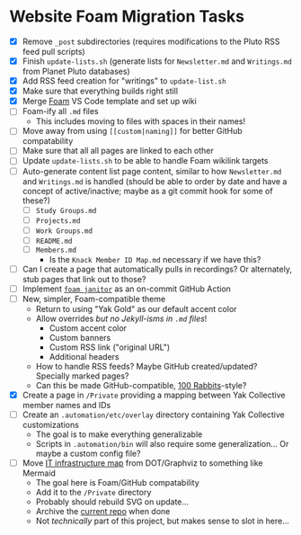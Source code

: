 # Website Foam Migration Tasks

- [x] Remove `_post` subdirectories (requires modifications to the Pluto RSS feed pull scripts)
- [x] Finish `update-lists.sh` (generate lists for `Newsletter.md` and `Writings.md` from Planet Pluto databases)
- [x] Add RSS feed creation for "writings" to `update-list.sh`
- [x] Make sure that everything builds right still
- [x] Merge [Foam](https://foambubble.github.io/foam/) VS Code template and set up wiki
- [ ] Foam-ify all `.md` files
	- This includes moving to files with spaces in their names!
- [ ] Move away from using `[[custom|naming]]` for better GitHub compatability
- [ ] Make sure that all all pages are linked to each other
- [ ] Update `update-lists.sh` to be able to handle Foam wikilink targets
- [ ] Auto-generate content list page content, similar to how `Newsletter.md` and `Writings.md` is handled (should be able to order by date and have a concept of active/inactive; maybe as a git commit hook for some of these?)
	- [ ] `Study Groups.md`
	- [ ] `Projects.md`
	- [ ] `Work Groups.md`
	- [ ] `README.md`
	- [ ] `Members.md`
		- Is the `Knack Member ID Map.md` necessary if we have this?
- [ ] Can I create a page that automatically pulls in recordings? Or alternately, stub pages that link out to those?
- [ ] Implement [`foam janitor`](https://github.com/foambubble/foam-cli) as an on-commit GitHub Action
- [ ] New, simpler, Foam-compatible theme
	- Return to using "Yak Gold" as our default accent color
	- Allow overrides *but no Jekyll-isms in `.md` files*!
		- Custom accent color
		- Custom banners
		- Custom RSS link ("original URL")
		- Additional headers
	- How to handle RSS feeds? Maybe GitHub created/updated? Specially marked pages?
	- Can this be made GitHub-compatible, [100 Rabbits](https://100r.co/site/home.html)-style?
- [x] Create a page in `/Private` providing a mapping between Yak Collective member names and IDs
- [ ] Create an `.automation/etc/overlay` directory containing Yak Collective customizations
	- The goal is to make everything generalizable
	- Scripts in `.automation/bin` will also require some generalization... Or maybe a custom config file?
- [ ] Move [IT infrastructure map](https://roamresearch.com/#/app/ArtOfGig/page/w6uAG9Pig) from DOT/Graphviz to something like Mermaid
	- The goal here is Foam/GitHub compatability
	- Add it to the `/Private` directory
	- Probably should rebuild SVG on update...
	- Archive the [current repo](https://github.com/The-Yak-Collective/infrastructure-map) when done
	- Not *technically* part of this project, but makes sense to slot in here...
